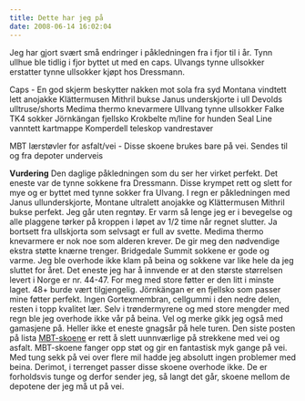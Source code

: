 ```yaml
---
title: Dette har jeg på
date: 2008-06-14 16:02:04
---
```


Jeg har gjort svært små endringer i påkledningen fra i fjor til i år.
Tynn ullhue ble tidlig i fjor byttet ut med en caps. Ulvangs tynne ullsokker erstatter tynne ullsokker kjøpt hos Dressmann.

Caps - En god skjerm beskytter nakken mot sola fra syd
Montana vindtett lett anojakke
Klättermusen Mithril bukse
Janus underskjorte i ull
Devolds ulltruse/shorts
Medima thermo knevarmere
Ullvang tynne ullsokker
Falke TK4 sokker
Jörnkängan fjellsko
Krokbelte m/line for hunden
Seal Line vanntett kartmappe
Komperdell teleskop vandrestaver

MBT lærstøvler for asfalt/vei - Disse skoene brukes bare på vei. Sendes til og fra depoter underveis

<strong>Vurdering</strong>
Den daglige påkledningen som du ser her virket perfekt. Det eneste var de tynne sokkene fra Dressmann. Disse krympet rett og slett for mye og er byttet med tynne sokker fra Ulvang.
I regn er påkledningen med Janus ullunderskjorte, Montane ultralett anojakke og Klättermusen Mithril bukse perfekt. Jeg går uten regntøy. Er varm så lenge jeg er i bevegelse og alle plaggene tørker på kroppen i løpet av 1/2 time når regnet slutter. Ja bortsett fra ullskjorta som selvsagt er full av svette.
Medima thermo knevarmere er nok noe som alderen krever. De gir meg den nødvendige ekstra støtte knærne trenger.
Bridgedale Summit sokkene er gode og varme. Jeg ble overhode ikke klam på beina og sokkene var like hele da jeg sluttet for året. Det eneste jeg har å innvende er at den største størrelsen levert i Norge er nr. 44-47. For meg med store føtter er den litt i minste laget. 48+ burde vært tilgjengelig.
Jörnkängan er en fjellsko som passer mine føtter perfekt. Ingen Gortexmembran, cellgummi i den nedre delen, resten i topp kvalitet lær. Selv i trøndermyrene og med store mengder med regn ble jeg overhode ikke vår på beina. Vel og merke gikk jeg også med gamasjene på. Heller ikke et eneste gnagsår på hele turen.
Den siste posten på lista <a href="http://www.swissmasai.no/">MBT-skoene</a> er rett å slett uunnværlige på strekkene med vei og asfalt. MBT-skoene fanger opp støt og gir en fantastisk myk gange på vei. Med tung sekk på vei over flere mil hadde jeg absolutt ingen problemer med beina. Derimot, i terrenget passer disse skoene overhode ikke. De er forholdsvis tunge og derfor sender jeg, så langt det går, skoene mellom de depotene der jeg må ut på vei.
